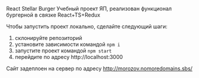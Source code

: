 React Stellar Burger
Учебный проект ЯП, реализован функционал бургерной в связке React+TS+Redux

Чтобы запустить проект локально, сделайте следующий шаги:
1) склонируйте репозиторий
2) установите зависимости командой `npm i`
3) запустите проект командой `npm start`
4) перейдите по адресу http://localhost:3000

Сайт задеплоен на сервер по адресу http://morozov.nomoredomains.sbs/